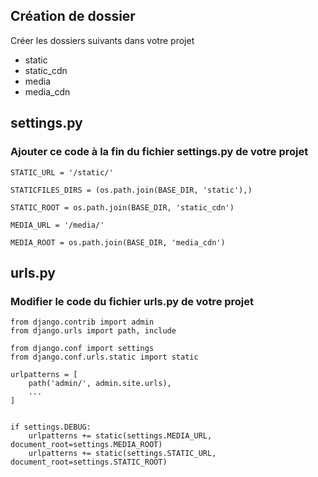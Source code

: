 ## Création de dossier

Créer les dossiers suivants dans votre projet

- static
- static_cdn
- media
- media_cdn

## settings.py

### Ajouter ce code à la fin du fichier settings.py de votre projet 

```
STATIC_URL = '/static/'

STATICFILES_DIRS = (os.path.join(BASE_DIR, 'static'),)

STATIC_ROOT = os.path.join(BASE_DIR, 'static_cdn')

MEDIA_URL = '/media/'

MEDIA_ROOT = os.path.join(BASE_DIR, 'media_cdn')
``` 

## urls.py

### Modifier le code du fichier urls.py de votre projet

```
from django.contrib import admin
from django.urls import path, include

from django.conf import settings
from django.conf.urls.static import static

urlpatterns = [
    path('admin/', admin.site.urls),
    ...
]


if settings.DEBUG:
    urlpatterns += static(settings.MEDIA_URL, document_root=settings.MEDIA_ROOT)
    urlpatterns += static(settings.STATIC_URL, document_root=settings.STATIC_ROOT)
``` 


